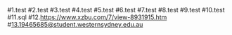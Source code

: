 #1.test
#2.test
#3.test
#4.test
#5.test
#6.test
#7.test
#8.test
#9.test
#10.test
#11.sql
#12.https://www.xzbu.com/7/view-8931915.htm
#13.19465685@student.westernsydney.edu.au
